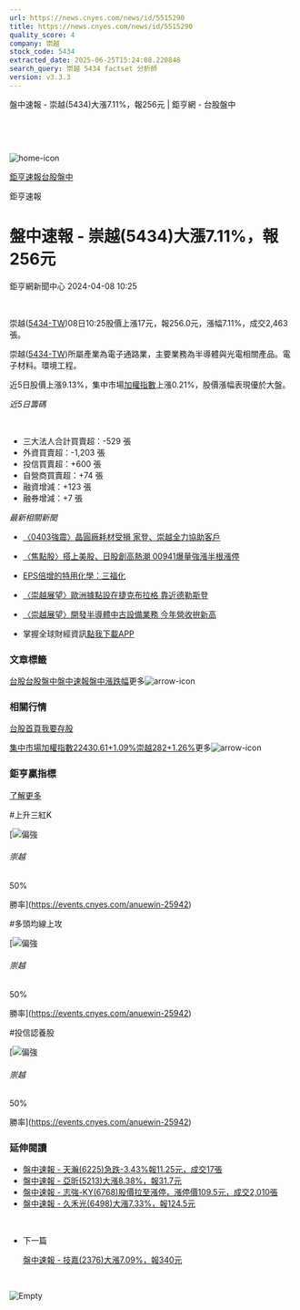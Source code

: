 ```yaml
---
url: https://news.cnyes.com/news/id/5515290
title: https://news.cnyes.com/news/id/5515290
quality_score: 4
company: 崇越
stock_code: 5434
extracted_date: 2025-06-25T15:24:08.220848
search_query: 崇越 5434 factset 分析師
version: v3.3.3
---
```


盤中速報 - 崇越(5434)大漲7.11%，報256元 | 鉅亨網 - 台股盤中

‌

‌

![home-icon](/assets/icons/breadCrumb/symbol-icon-home.svg)

[鉅亨速報](/news/cat/anue_live)[台股盤中](/news/cat/tw_live)

鉅亨速報

# 盤中速報 - 崇越(5434)大漲7.11%，報256元

鉅亨網新聞中心 2024-04-08 10:25

‌

崇越([5434-TW](https://www.cnyes.com/twstock/5434))08日10:25股價上漲17元，報256.0元，漲幅7.11%，成交2,463張。

崇越([5434-TW](https://www.cnyes.com/twstock/5434))所屬產業為電子通路業，主要業務為半導體與光電相關產品。電子材料。環境工程。

近5日股價上漲9.13%，集中市場[加權指數](https://invest.cnyes.com/index/TWS/TSE01)上漲0.21%，股價漲幅表現優於大盤。

*近5日籌碼*

‌

* 三大法人合計買賣超：-529 張
* 外資買賣超：-1,203 張
* 投信買賣超：+600 張
* 自營商買賣超：+74 張
* 融資增減：+123 張
* 融券增減：+7 張

*最新相關新聞*

* [〈0403強震〉晶圓廠耗材受損 家登、崇越全力協助客戶](https://news.cnyes.com/news/id/5512627)
* [〈焦點股〉搭上美股、日股創高熱潮 00941爆量強漲半根漲停](https://news.cnyes.com/news/id/5502152)
* [EPS倍增的特用化學：三福化](https://news.cnyes.com/news/id/5475229)
* [〈崇越展望〉歐洲據點設在捷克布拉格 靠近德勒斯登](https://news.cnyes.com/news/id/5473226)
* [〈崇越展望〉開發半導體中古設備業務 今年營收拚新高](https://news.cnyes.com/news/id/5473190)

* 掌握全球財經資訊[點我下載APP](http://www.cnyes.com/app/?utm_source=mweb&utm_medium=HamMenuBanner&utm_campaign=fixed&utm_content=entr)

### 文章標籤

[台股](https://news.cnyes.com/tag/台股 "台股")[台股盤中](https://news.cnyes.com/tag/台股盤中 "台股盤中")[盤中速報](https://news.cnyes.com/tag/盤中速報 "盤中速報")[盤中漲跌幅](https://news.cnyes.com/tag/盤中漲跌幅 "盤中漲跌幅")更多![arrow-icon](/assets/icons/arrows/arrow-down.svg)

### 相關行情

[台股首頁](https://www.cnyes.com/twstock)[我要存股](https://supr.link/8OHaU)

[集中市場加權指數22430.61+1.09%](https://invest.cnyes.com/index/TWS/TSE01)[崇越282+1.26%](https://www.cnyes.com/twstock/5434)更多![arrow-icon](/assets/icons/arrows/arrow-down.svg)

### 鉅亨贏指標

[了解更多](https://events.cnyes.com/anuewin-25942)

#上升三紅K

[![偏強](/assets/icons/win-indicator/long.svg)

###### 崇越

50%

勝率](https://events.cnyes.com/anuewin-25942)

#多頭均線上攻

[![偏強](/assets/icons/win-indicator/long.svg)

###### 崇越

50%

勝率](https://events.cnyes.com/anuewin-25942)

#投信認養股

[![偏強](/assets/icons/win-indicator/long.svg)

###### 崇越

50%

勝率](https://events.cnyes.com/anuewin-25942)

### 延伸閱讀

* [盤中速報 - 天瀚(6225)急跌-3.43%報11.25元，成交17張](/news/id/6037545)
* [盤中速報 - 亞昕(5213)大漲8.38%，報31.7元](/news/id/6037544)
* [盤中速報 - 志強-KY(6768)股價拉至漲停，漲停價109.5元，成交2,010張](/news/id/6037535)
* [盤中速報 - 久禾光(6498)大漲7.33%，報124.5元](/news/id/6037534)

‌

* 下一篇

  [盤中速報 - 技嘉(2376)大漲7.09%，報340元](/news/id/5515508)

‌

![Empty](/assets/icons/skeleton/empty-image.svg)

‌